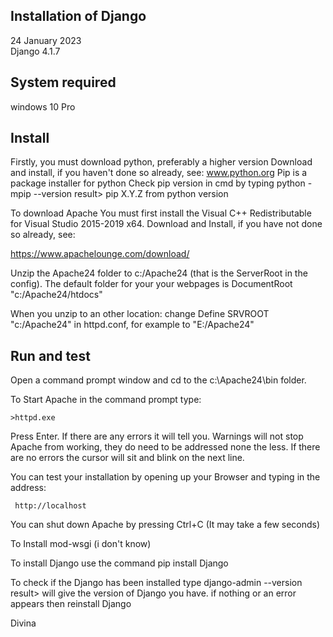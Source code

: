 ## Installation of Django ##
24 January 2023    
                                                  Django 4.1.7


System required
----------------------
windows 10 Pro

Install
-------
   Firstly, you must download python, preferably a higher version
   Download and install, if you haven't done so already, see:
   www.python.org
   Pip is a package installer for python
   Check pip version in cmd by typing 
   python -mpip --version
   result> pip X.Y.Z from python version

   To download Apache
   You must first install the Visual C++ Redistributable for Visual Studio 2015-2019 x64. 
   Download and Install, if you have not done so already, see:

   https://www.apachelounge.com/download/

  Unzip the Apache24 folder to c:/Apache24 (that is the ServerRoot in the config).
  The default folder for your your webpages is DocumentRoot "c:/Apache24/htdocs"

  When you unzip to an other location: 
  change Define SRVROOT "c:/Apache24"  in httpd.conf, for example to "E:/Apache24"

Run and test
------------

  Open a command prompt window and cd to the c:\Apache24\bin folder.
  
  To Start Apache in the command prompt type:
  
    >httpd.exe
  
  Press Enter. If there are any errors it will tell you. 
  Warnings will not stop Apache from working, they do need to be addressed none the less. 
  If there are no errors the cursor will sit and blink on the next line. 
  
  You can test your installation by opening up your Browser and typing in the address:
  
     http://localhost
  
  You can shut down Apache by pressing Ctrl+C (It may take a few seconds)
  
  To Install mod-wsgi (i don't know)

  To install Django use the command 
  pip install Django
  
  To check if the Django has been installed type
  django-admin --version
   result> will give the version of Django you have.
   if nothing or an error appears then reinstall Django




   Divina
  



